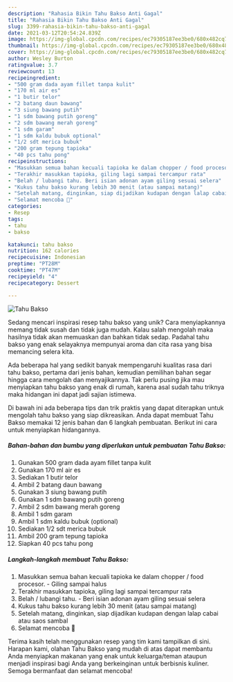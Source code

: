 ```yaml
---
description: "Rahasia Bikin Tahu Bakso Anti Gagal"
title: "Rahasia Bikin Tahu Bakso Anti Gagal"
slug: 3399-rahasia-bikin-tahu-bakso-anti-gagal
date: 2021-03-12T20:54:24.839Z
image: https://img-global.cpcdn.com/recipes/ec79305187ee3be0/680x482cq70/tahu-bakso-foto-resep-utama.jpg
thumbnail: https://img-global.cpcdn.com/recipes/ec79305187ee3be0/680x482cq70/tahu-bakso-foto-resep-utama.jpg
cover: https://img-global.cpcdn.com/recipes/ec79305187ee3be0/680x482cq70/tahu-bakso-foto-resep-utama.jpg
author: Wesley Burton
ratingvalue: 3.7
reviewcount: 13
recipeingredient:
- "500 gram dada ayam fillet tanpa kulit"
- "170 ml air es"
- "1 butir telor"
- "2 batang daun bawang"
- "3 siung bawang putih"
- "1 sdm bawang putih goreng"
- "2 sdm bawang merah goreng"
- "1 sdm garam"
- "1 sdm kaldu bubuk optional"
- "1/2 sdt merica bubuk"
- "200 gram tepung tapioka"
- "40 pcs tahu pong"
recipeinstructions:
- "Masukkan semua bahan kecuali tapioka ke dalam chopper / food procesor.  Giling sampai halus"
- "Terakhir masukkan tapioka, giling lagi sampai tercampur rata"
- "Belah / lubangi tahu. Beri isian adonan ayam giling sesuai selera"
- "Kukus tahu bakso kurang lebih 30 menit (atau sampai matang)"
- "Setelah matang, dinginkan, siap dijadikan kudapan dengan lalap cabai atau saos sambal"
- "Selamat mencoba 🥰"
categories:
- Resep
tags:
- tahu
- bakso

katakunci: tahu bakso 
nutrition: 162 calories
recipecuisine: Indonesian
preptime: "PT28M"
cooktime: "PT47M"
recipeyield: "4"
recipecategory: Dessert

---
```



![Tahu Bakso](https://img-global.cpcdn.com/recipes/ec79305187ee3be0/680x482cq70/tahu-bakso-foto-resep-utama.jpg)

Sedang mencari inspirasi resep tahu bakso yang unik? Cara menyiapkannya memang tidak susah dan tidak juga mudah. Kalau salah mengolah maka hasilnya tidak akan memuaskan dan bahkan tidak sedap. Padahal tahu bakso yang enak selayaknya mempunyai aroma dan cita rasa yang bisa memancing selera kita.



Ada beberapa hal yang sedikit banyak mempengaruhi kualitas rasa dari tahu bakso, pertama dari jenis bahan, kemudian pemilihan bahan segar hingga cara mengolah dan menyajikannya. Tak perlu pusing jika mau menyiapkan tahu bakso yang enak di rumah, karena asal sudah tahu triknya maka hidangan ini dapat jadi sajian istimewa.


Di bawah ini ada beberapa tips dan trik praktis yang dapat diterapkan untuk mengolah tahu bakso yang siap dikreasikan. Anda dapat membuat Tahu Bakso memakai 12 jenis bahan dan 6 langkah pembuatan. Berikut ini cara untuk menyiapkan hidangannya.

<!--inarticleads1-->

##### Bahan-bahan dan bumbu yang diperlukan untuk pembuatan Tahu Bakso:

1. Gunakan 500 gram dada ayam fillet tanpa kulit
1. Gunakan 170 ml air es
1. Sediakan 1 butir telor
1. Ambil 2 batang daun bawang
1. Gunakan 3 siung bawang putih
1. Gunakan 1 sdm bawang putih goreng
1. Ambil 2 sdm bawang merah goreng
1. Ambil 1 sdm garam
1. Ambil 1 sdm kaldu bubuk (optional)
1. Sediakan 1/2 sdt merica bubuk
1. Ambil 200 gram tepung tapioka
1. Siapkan 40 pcs tahu pong




<!--inarticleads2-->

##### Langkah-langkah membuat Tahu Bakso:

1. Masukkan semua bahan kecuali tapioka ke dalam chopper / food procesor.  - Giling sampai halus
1. Terakhir masukkan tapioka, giling lagi sampai tercampur rata
1. Belah / lubangi tahu. - Beri isian adonan ayam giling sesuai selera
1. Kukus tahu bakso kurang lebih 30 menit (atau sampai matang)
1. Setelah matang, dinginkan, siap dijadikan kudapan dengan lalap cabai atau saos sambal
1. Selamat mencoba 🥰




Terima kasih telah menggunakan resep yang tim kami tampilkan di sini. Harapan kami, olahan Tahu Bakso yang mudah di atas dapat membantu Anda menyiapkan makanan yang enak untuk keluarga/teman ataupun menjadi inspirasi bagi Anda yang berkeinginan untuk berbisnis kuliner. Semoga bermanfaat dan selamat mencoba!
